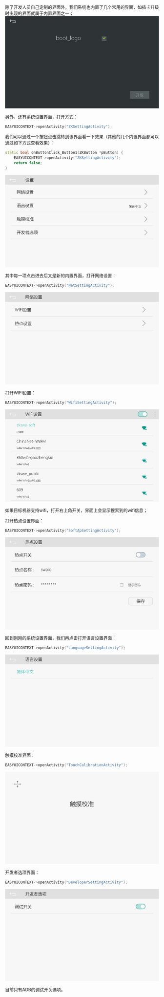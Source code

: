 除了开发人员自己定制的界面外，我们系统也内置了几个常用的界面，如插卡升级时出现的界面就属于内置界面之一；
![](images/boot_logo_upgrade.jpg)

另外，还有系统设置界面，打开方式：
```c++
EASYUICONTEXT->openActivity("ZKSettingActivity");
```
我们可以通过一个按钮点击跳转到该界面看一下效果（其他的几个内置界面都可以通过如下方式查看效果）：
```c++
static bool onButtonClick_Button1(ZKButton *pButton) {
    EASYUICONTEXT->openActivity("ZKSettingActivity");
    return false;
}
```
![](images/setup_setting.jpg)

其中每一项点击进去后又是新的内置界面，打开网络设置：
```c++
EASYUICONTEXT->openActivity("NetSettingActivity");
```
![](images/net_setting.jpg)

打开WIFI设置：
```c++
EASYUICONTEXT->openActivity("WifiSettingActivity");
```
![](images/wifi_setup.jpg)

如果目标机器支持wifi，打开右上角开关，界面上会显示搜索到的wifi信息；

打开热点设置界面：
```c++
EASYUICONTEXT->openActivity("SoftApSettingActivity");
```
![](images/soft_ap_setup.jpg)

回到刚刚的系统设置界面，我们再点击打开语言设置界面：
```c++
EASYUICONTEXT->openActivity("LanguageSettingActivity");
```
![](images/lang_setting.jpg)

触摸校准界面：
```c++
EASYUICONTEXT->openActivity("TouchCalibrationActivity");
```
![](images/touchcalibration.png)

开发者选项界面：
```c++
EASYUICONTEXT->openActivity("DeveloperSettingActivity");
```
![](images/developer_setting.jpg)

目前只有ADB的调试开关选项。
